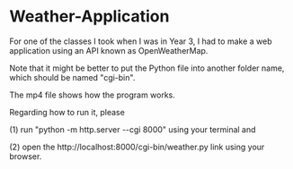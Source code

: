 # Weather-Application
For one of the classes I took when I was in Year 3, I had to make a web application using an API known as OpenWeatherMap. 

Note that it might be better to put the Python file into another folder name, which should be named "cgi-bin". 

The mp4 file shows how the program works. 

Regarding how to run it, please

(1) run "python -m http.server --cgi 8000" using your terminal and

(2) open the http://localhost:8000/cgi-bin/weather.py link using your browser. 
